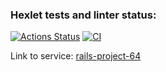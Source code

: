 ### Hexlet tests and linter status:
[![Actions Status](https://github.com/qsimpleq/rails-project-64/workflows/hexlet-check/badge.svg)](https://github.com/qsimpleq/rails-project-64/actions)
[![CI](https://github.com/qsimpleq/rails-project-64/actions/workflows/ci.yml/badge.svg)](https://github.com/qsimpleq/rails-project-64/actions/workflows/ci.yml)


Link to service: [rails-project-64](https://rails-project-64-production-c493.up.railway.app)
